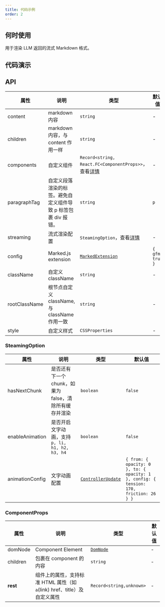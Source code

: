 ```yaml
---
title: 代码示例
order: 2
---
```


## 何时使用

用于渲染 LLM 返回的流式 Markdown 格式。

## 代码演示

<!-- prettier-ignore -->
<code src="./demo/codeDemo/basic.tsx" description="markdown基础语法渲染。" title="基础用法"></code>
<code src="./demo/codeDemo/streaming.tsx" description="配合 `Bubble` 实现流式对话。" title="流式渲染"></code>
<code src="./demo/codeDemo/components.tsx" description="自定义组件渲染标签。" title="自定义组件"></code>
<code src="./demo/codeDemo/supersets.tsx" description="使用插件渲染。" title="插件使用"></code>
<code src="./demo/codeDemo/plugin.tsx" title="自定义拓展插件"></code>
<code src="./demo/codeDemo/xss.tsx"  title="XSS 防御"></code>

## API

<!-- prettier-ignore -->
| 属性 | 说明 | 类型 | 默认值 |
| --- | --- | --- | --- |
| content | markdown 内容 | `string` | - |
| children | markdown 内容，与 content 作用一样 | `string` | - |
| components | 自定义组件 | `Record<string, React.FC<ComponentProps>>`，查看[详情](/markdowns/components-cn) | - |
| paragraphTag | 自定义段落渲染的标签。避免自定义组件导致 p 标签包裹 div 报错。 | `string` | `p` |
| streaming | 流式渲染配置 | `SteamingOption`，查看[详情](/markdowns/streaming-cn) | - |
| config | Marked.js extension | [`MarkedExtension`](https://marked.js.org/using_advanced#options) | `{ gfm: true }` |
| className | 自定义 className | `string` | - |
| rootClassName | 根节点自定义 className, 与 className 作用一致 | `string` | - |
| style | 自定义样式 | `CSSProperties` | - |

### SteamingOption

| 属性 | 说明 | 类型 | 默认值 |
| --- | --- | --- | --- |
| hasNextChunk | 是否还有下一个 chunk，如果为 false，清除所有缓存并渲染 | `boolean` | `false` |
| enableAnimation | 是否开启文字动画，支持 `p, li, h1, h2, h3, h4` | `boolean` | `false` |
| animationConfig | 文字动画配置 | [`ControllerUpdate`](https://react-spring.dev/docs/typescript#controllerupdate) | `{ from: { opacity: 0 }, to: { opacity: 1 }, config: { tension: 170, friction: 26 } }` |

### ComponentProps

| 属性 | 说明 | 类型 | 默认值 |
| --- | --- | --- | --- |
| domNode | Component Element | [`DomNode`](https://github.com/remarkablemark/html-react-parser?tab=readme-ov-file#replace) | - |
| children | 包裹在 component 的内容 | `string` | - |
| **rest** | 组件上的属性，支持标准 HTML 属性（如 `a`(link) href、title）及自定义属性 | `Record<string,unknown>` | - |
